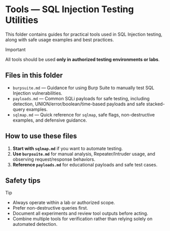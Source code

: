# Tools — SQL Injection Testing Utilities

This folder contains guides for practical tools used in SQL Injection testing, along with safe usage examples and best practices. 

> [!IMPORTANT]
> All tools should be used **only in authorized testing environments or labs**.

## Files in this folder

* `burpsuite.md` — Guidance for using Burp Suite to manually test SQL Injection vulnerabilities.
* `payloads.md` — Common SQLi payloads for safe testing, including detection, UNION/error/boolean/time-based payloads and safe stacked-query examples.
* `sqlmap.md` — Quick reference for `sqlmap`, safe flags, non-destructive examples, and defensive guidance.

## How to use these files

1. **Start with `sqlmap.md`** if you want to automate testing.
2. **Use `burpsuite.md`** for manual analysis, Repeater/Intruder usage, and observing request/response behaviors.
3. **Reference `payloads.md`** for educational payloads and safe test cases.

## Safety tips

> [!TIP]
> * Always operate within a lab or authorized scope.
> * Prefer non-destructive queries first.
> * Document all experiments and review tool outputs before acting.
> * Combine multiple tools for verification rather than relying solely on automated detection.